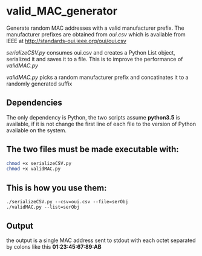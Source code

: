 # valid_MAC_generator
Generate random MAC addresses with a valid manufacturer prefix. The manufacturer prefixes are obtained from *oui.csv* which is available from IEEE at http://standards-oui.ieee.org/oui/oui.csv

*serializeCSV.py* consumes oui.csv and creates a Python List object, serialized it and saves it to a file. This is to improve the performance of *validMAC.py*

*validMAC.py* picks a random manufacturer prefix and concatinates it to a randomly generated suffix

## Dependencies
The only dependency is Python, the two scripts assume **python3.5** is available, if it is not change the first line of each file to the version of Python available on the system.

## The two files must be made executable with:
```bash
chmod +x serializeCSV.py
chmod +x validMAC.py
```
## This is how you use them:
```
./serializeCSV.py --csv=oui.csv --file=serObj
./validMAC.py --list=serObj
```
## Output
the output is a single MAC address sent to stdout with each octet separated by colons like this **01:23:45:67:89:AB**
